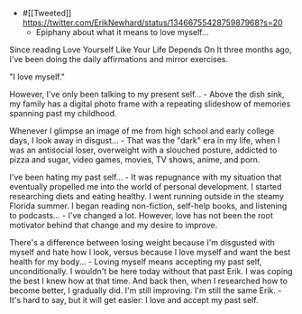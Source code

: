- #[[Tweeted]] https://twitter.com/ErikNewhard/status/1346675542875987968?s=20
    - Epiphany about what it means to love myself...

Since reading Love Yourself Like Your Life Depends On It three months ago, I've been doing the daily affirmations and mirror exercises.

"I love myself."

However, I've only been talking to my present self...
    - Above the dish sink, my family has a digital photo frame with a repeating slideshow of memories spanning past my childhood.

Whenever I glimpse an image of me from high school and early college days, I look away in disgust...
    - That was the "dark" era in my life, when I was an antisocial loser, overweight with a slouched posture, addicted to pizza and sugar, video games, movies, TV shows, anime, and porn.

I've been hating my past self...
    - It was repugnance with my situation that eventually propelled me into the world of personal development. I started researching diets and eating healthy. I went running outside in the steamy Florida summer. I began reading non-fiction, self-help books, and listening to podcasts...
    - I've changed a lot. However, love has not been the root motivator behind that change and my desire to improve.

There's a difference between losing weight because I'm disgusted with myself and hate how I look, versus because I love myself and want the best health for my body...
    - Loving myself means accepting my past self, unconditionally. I wouldn't be here today without that past Erik. I was coping the best I knew how at that time. And back then, when I researched how to become better, I gradually did. I'm still improving. I'm still the same Erik.
    - It's hard to say, but it will get easier: I love and accept my past self. 
